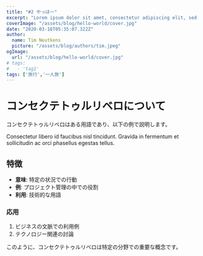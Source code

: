 ```yaml
---
title: "#2 やっほー"
excerpt: "Lorem ipsum dolor sit amet, consectetur adipiscing elit, sed do eiusmod tempor incididunt ut labore et dolore magna aliqua. Praesent elementum facilisis leo vel fringilla est ullamcorper eget. At imperdiet dui accumsan sit amet nulla facilities morbi tempus."
coverImage: "/assets/blog/hello-world/cover.jpg"
date: "2020-03-16T05:35:07.322Z"
author:
  name: Tim Neutkens
  picture: "/assets/blog/authors/tim.jpeg"
ogImage:
  url: "/assets/blog/hello-world/cover.jpg"
# tags: 
#   - 'tag1'
tags: ['旅行','一人旅']
---
```


# コンセクテトゥルリベロについて

コンセクテトゥルリベロはある用語であり、以下の例で説明します。

Consectetur libero id faucibus nisl tincidunt. Gravida in fermentum et sollicitudin ac orci phasellus egestas tellus.

## 特徴

- **意味**: 特定の状況での行動
- **例**: プロジェクト管理の中での役割
- **利用**: 技術的な用語

### 応用

1. ビジネスの文脈での利用例
2. テクノロジー関連の討論

このように、コンセクテトゥルリベロは特定の分野での重要な概念です。
